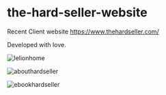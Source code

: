 # the-hard-seller-website
Recent Client website
https://www.thehardseller.com/

Developed with love.

![lelionhome](https://user-images.githubusercontent.com/47675359/163751267-103ec931-516a-4734-a0a3-c89f253df8e0.PNG)

![abouthardseller](https://user-images.githubusercontent.com/47675359/163751275-15d4758d-8c22-4309-baad-d35f203848f0.PNG)

![ebookhardseller](https://user-images.githubusercontent.com/47675359/163751277-f5de5c26-8c56-4d32-93f4-26ab25e5e781.PNG)
